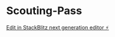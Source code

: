 # Scouting-Pass

[Edit in StackBlitz next generation editor ⚡️](https://stackblitz.com/~/github.com/Whataprogram/Scouting-Pass)